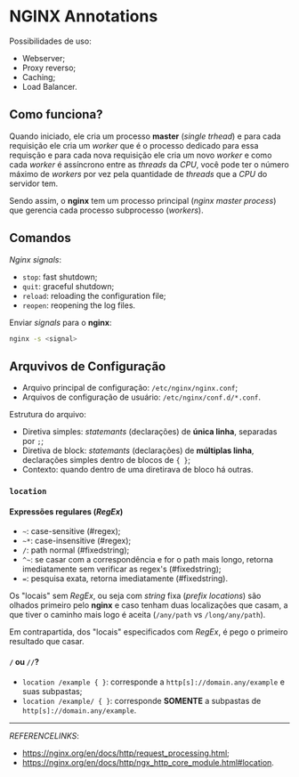 # NGINX Annotations

Possibilidades de uso:
- Webserver;
- Proxy reverso;
- Caching;
- Load Balancer.

## Como funciona?

Quando iniciado, ele cria um processo **master** (_single trhead_) e para cada requisição ele cria um _worker_ que é o processo dedicado para essa requisção e para cada nova requisição ele cria um novo _worker_ e como cada _worker_ é assíncrono entre as _threads_ da _CPU_, você pode ter o número máximo de _workers_ por vez pela quantidade de _threads_ que a _CPU_ do servidor tem.

Sendo assim, o **nginx** tem um processo principal (_nginx master process_) que gerencia cada processo subprocesso (_workers_).

## Comandos

_Nginx signals_:
- `stop`: fast shutdown;
- `quit`: graceful shutdown;
- `reload`: reloading the configuration file;
- `reopen`: reopening the log files.

Enviar _signals_ para o **nginx**:
```bash
nginx -s <signal>
```

## Arquvivos de Configuração

- Arquivo principal de configuração: `/etc/nginx/nginx.conf`;
- Arquivos de configuração de usuário: `/etc/nginx/conf.d/*.conf`.

Estrutura do arquivo:
- Diretiva simples: _statemants_ (declarações) de **única linha**, separadas por `;`;
- Diretiva de block: _statemants_ (declarações) de **múltiplas linha**, declarações simples dentro de blocos de `{ }`;
- Contexto: quando dentro de uma diretirava de bloco há outras.

### `location`

#### Expressões regulares (_RegEx_)

- `~`: case-sensitive (#regex);
- `~*`: case-insensitive (#regex);
- `/`: path normal (#fixedstring);
- `^~`: se casar com a correspondência e for o path mais longo, retorna imediatamente sem verificar as regex's (#fixedstring);
- `=`: pesquisa exata, retorna imediatamente (#fixedstring).

Os "locais" sem _RegEx_, ou seja com _string_ fixa (_prefix locations_) são olhados primeiro pelo **nginx** e caso tenham duas localizações que casam, a que tiver o caminho mais logo é aceita (`/any/path` vs `/long/any/path`).

Em contrapartida, dos "locais" especificados com _RegEx_, é pego o primeiro resultado que casar.

#### `/` ou `//`?

- `location /example { }`: corresponde a `http[s]://domain.any/example` e suas subpastas;
- `location /example/ { }`: corresponde **SOMENTE** a subpastas de `http[s]://domain.any/example`.

---

_REFERENCELINKS_:
- <https://nginx.org/en/docs/http/request_processing.html>;
- <https://nginx.org/en/docs/http/ngx_http_core_module.html#location>.
